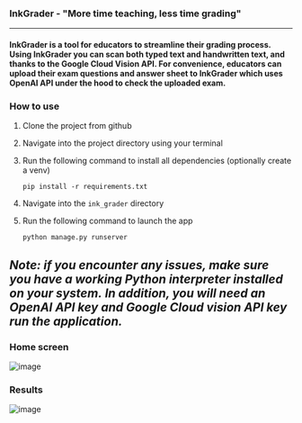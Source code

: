 ### InkGrader - "More time teaching, less time grading"
---

#### InkGrader is a tool for educators to streamline their grading process. Using InkGrader you can scan both typed text and handwritten text, and thanks to the Google Cloud Vision API. For convenience, educators can upload their exam questions and answer sheet to InkGrader which uses OpenAI API under the hood to check the uploaded exam. 

### How to use
1. Clone the project from github

2. Navigate into the project directory using your terminal

3. Run the following command to install all dependencies (optionally create a venv)
    ```
    pip install -r requirements.txt
    ```

4. Navigate into the `ink_grader` directory

5. Run the following command to launch the app
    ```
    python manage.py runserver
    ```

*Note: if you encounter any issues, make sure you have a working Python interpreter installed on your system.*
*In addition, you will need an OpenAI API key and Google Cloud vision API key run the application.*
---

### Home screen
![image](https://github.com/Aslanbayli/ink_grader/assets/48028559/edeb6007-2a32-4656-a354-69dfd38da5a0)

### Results
![image](https://github.com/Aslanbayli/ink_grader/assets/48028559/0f959f89-661f-4804-9a13-98962b620d28)

